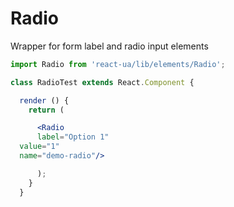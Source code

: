 # Radio

Wrapper for form label and radio input elements
<!-- example -->
```jsx
import Radio from 'react-ua/lib/elements/Radio';

class RadioTest extends React.Component {

  render () {
    return (

      <Radio
      label="Option 1"
  value="1"
  name="demo-radio"/>

      );
    }
  }
  ```

